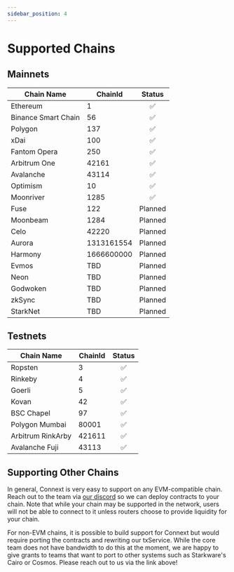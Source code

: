 ```yaml
---
sidebar_position: 4
---
```


# Supported Chains

## Mainnets

| Chain Name          | ChainId  |   Status  |
|---------------------|----------|:---------:|
|       Ethereum      |     1    |     ✅    |
| Binance Smart Chain |    56    |     ✅    |
|       Polygon       |    137   |     ✅    |
|         xDai        |    100   |     ✅    |
|     Fantom Opera    |    250   |     ✅    |
|     Arbitrum One    |   42161  |     ✅    |
|       Avalanche     |   43114  |     ✅    |
|       Optimism      |    10    |     ✅    |
|       Moonriver      |    1285    |     ✅    |
|       Fuse      |    122    |    Planned    |
|       Moonbeam      |    1284    |    Planned    |
|       Celo      |    42220    |    Planned    |
|       Aurora      |    1313161554    |    Planned    |
|       Harmony      |    1666600000    |    Planned    |
|       Evmos      |    TBD    |    Planned    |
|       Neon      |    TBD    |    Planned    |
|       Godwoken      |    TBD    |    Planned    |
|       zkSync      |    TBD    |    Planned    |
|       StarkNet      |    TBD    |    Planned    |

## Testnets

| Chain Name       | ChainId  |    Status   |
|------------------|----------|:-----------:|
|      Ropsten      |    3    |      ✅      |
|      Rinkeby     |     4    |      ✅      |
|      Goerli      |     5    |      ✅      |
|       Kovan      |    42    |      ✅      |
|    BSC Chapel   |    97    |      ✅     |
|   Polygon Mumbai |   80001  |      ✅     |
| Arbitrum RinkArby|  421611  |      ✅     |
|  Avalanche Fuji  |   43113  |      ✅     |


## Supporting Other Chains

In general, Connext is very easy to support on any EVM-compatible chain. Reach out to the team via [our discord](https://chat.connext.network) so we can deploy contracts to your chain. Note that while your chain may be supported in the network, users will not be able to connect to it unless routers choose to provide liquidity for your chain.

For non-EVM chains, it is possible to build support for Connext but would require porting the contracts and rewriting our txService. While the core team does not have bandwidth to do this at the moment, we are happy to give grants to teams that want to port to other systems such as Starkware's Cairo or Cosmos. Please reach out to us via the link above!
